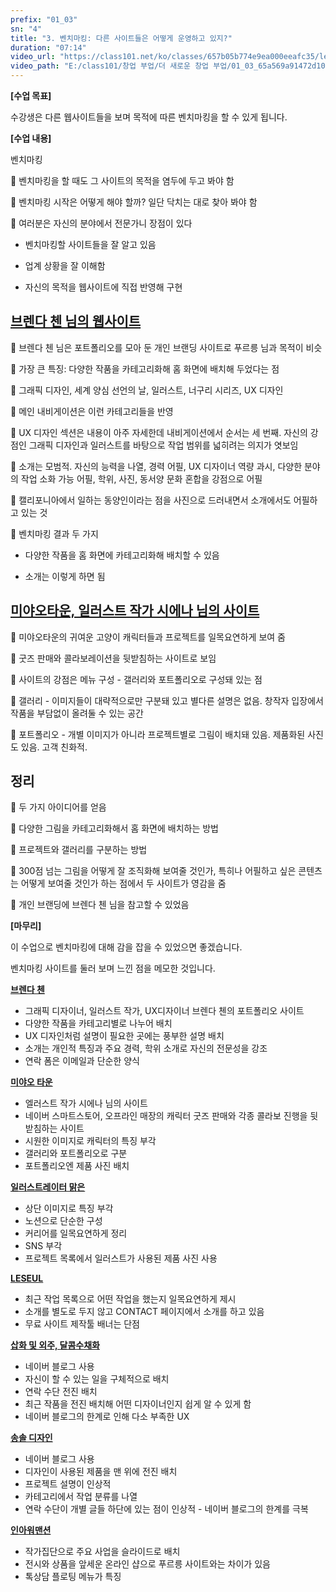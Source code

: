 ```yaml
---
prefix: "01_03"
sn: "4"
title: "3. 벤치마킹: 다른 사이트들은 어떻게 운영하고 있지?"
duration: "07:14"
video_url: "https://class101.net/ko/classes/657b05b774e9ea000eeafc35/lectures/65a569a91472d1000e01920b"
video_path: "E:/class101/창업 부업/더 새로운 창업 부업/01_03_65a569a91472d1000e01920b.mp4"
---
```


**[수업 목표]**

수강생은 다른 웹사이트들을 보며 목적에 따른 벤치마킹을 할 수 있게 됩니다.

**[수업 내용]**

벤치마킹

📌 벤치마킹을 할 때도 그 사이트의 목적을 염두에 두고 봐야 함

📌 벤치마킹 시작은 어떻게 해야 할까? 일단 닥치는 대로 찾아 봐야 함

📌 여러분은 자신의 분야에서 전문가니 장점이 있다

- 벤치마킹할 사이트들을 잘 알고 있음

- 업계 상황을 잘 이해함

- 자신의 목적을 웹사이트에 직접 반영해 구현

## [**브렌다 첸 님의 웹사이트**](https://www.raccoonfly.com/)

📌 브렌다 첸 님은 포트폴리오를 모아 둔 개인 브랜딩 사이트로 푸르릉 님과 목적이 비슷

📌 가장 큰 특징: 다양한 작품을 카테고리화해 홈 화면에 배치해 두었다는 점

📌 그래픽 디자인, 세계 양심 선언의 날, 일러스트, 너구리 시리즈, UX 디자인

📌 메인 내비게이션은 이런 카테고리들을 반영

📌 UX 디자인 섹션은 내용이 아주 자세한데 내비게이션에서 순서는 세 번째. 자신의 강점인 그래픽 디자인과 일러스트를 바탕으로 작업 범위를
넓히려는 의지가 엿보임

📌 소개는 모범적. 자신의 능력을 나열, 경력 어필, UX 디자이너 역량 과시, 다양한 분야의 작업 소화 가능 어필, 학위, 사진, 동서양
문화 혼합을 강점으로 어필

📌 캘리포니아에서 일하는 동양인이라는 점을 사진으로 드러내면서 소개에서도 어필하고 있는 것

📌 벤치마킹 결과 두 가지

- 다양한 작품을 홈 화면에 카테고리화해 배치할 수 있음

- 소개는 이렇게 하면 됨

## [**미야오타운, 일러스트 작가 시에나 님의 사이트**](https://www.miaowtown.com/)

📌 미야오타운의 귀여운 고양이 캐릭터들과 프로젝트를 일목요연하게 보여 줌

📌 굿즈 판매와 콜라보레이션을 뒷받침하는 사이트로 보임

📌 사이트의 강점은 메뉴 구성 - 갤러리와 포트폴리오로 구성돼 있는 점

📌 갤러리 - 이미지들이 대략적으로만 구분돼 있고 별다른 설명은 없음. 창작자 입장에서 작품을 부담없이 올려둘 수 있는 공간

📌 포트폴리오 - 개별 이미지가 아니라 프로젝트별로 그림이 배치돼 있음. 제품화된 사진도 있음. 고객 친화적.

## 정리

📌 두 가지 아이디어를 얻음

📌 다양한 그림을 카테고리화해서 홈 화면에 배치하는 방법

📌 프로젝트와 갤러리를 구분하는 방법

📌 300점 넘는 그림을 어떻게 잘 조직화해 보여줄 것인가, 특히나 어필하고 싶은 콘텐츠는 어떻게 보여줄 것인가 하는 점에서 두 사이트가
영감을 줌

📌 개인 브랜딩에 브렌다 첸 님을 참고할 수 있었음

**[마무리]**

이 수업으로 벤치마킹에 대해 감을 잡을 수 있었으면 좋겠습니다.

벤치마킹 사이트를 둘러 보며 느낀 점을 메모한 것입니다.

[**브렌다 첸**](https://www.raccoonfly.com)

- 그래픽 디자이너, 일러스트 작가, UX디자이너 브렌다 첸의 포트폴리오 사이트
- 다양한 작품을 카테고리별로 나누어 배치
- UX 디자인처럼 설명이 필요한 곳에는 풍부한 설명 배치
- 소개는 개인적 특징과 주요 경력, 학위 소개로 자신의 전문성을 강조
- 연락 폼은 이메일과 단순한 양식

[**미야오 타운**](https://www.miaowtown.com)

- 엘러스트 작가 시에나 님의 사이트
- 네이버 스마트스토어, 오프라인 매장의 캐릭터 굿즈 판매와 각종 콜라보 진행을 뒷받침하는 사이트
- 시원한 이미지로 캐릭터의 특징 부각
- 갤러리와 포트폴리오로 구분
- 포트폴리오엔 제품 사진 배치

[**일러스트레이터 맑은**](https://jungeunsaem.notion.site/jungeunsaem/ec758a98808b4551b1f17eff30b137be)

- 상단 이미지로 특징 부각
- 노션으로 단순한 구성
- 커리어를 일목요연하게 정리
- SNS 부각
- 프로젝트 목록에서 일러스트가 사용된 제품 사진 사용

[**LESEUL**](https://leseul.creatorlink.net)

- 최근 작업 목록으로 어떤 작업을 했는지 일목요연하게 제시
- 소개를 별도로 두지 않고 CONTACT 페이지에서 소개를 하고 있음
- 무료 사이트 제작툴 배너는 단점

[**삽화 및 외주, 달콤수채화**](https://blog.naver.com/sena8211)

- 네이버 블로그 사용
- 자신이 할 수 있는 일을 구체적으로 배치
- 연락 수단 전진 배치
- 최근 작품을 전진 배치해 어떤 디자이너인지 쉽게 알 수 있게 함
- 네이버 블로그의 한계로 인해 다소 부족한 UX

[**송솔 디자인**](https://blog.naver.com/songsoldesign)

- 네이버 블로그 사용
- 디자인이 사용된 제품을 맨 위에 전진 배치
- 프로젝트 설명이 인상적
- 카테고리에서 작업 분류를 나열
- 연락 수단이 개별 글들 하단에 있는 점이 인상적 - 네이버 블로그의 한계를 극복

[**인아워맨션**](https://inourm.imweb.me)

- 작가집단으로 주요 사업을 슬라이드로 배치
- 전시와 상품을 앞세운 온라인 샵으로 푸르릉 사이트와는 차이가 있음
- 톡상담 플로팅 메뉴가 특징
